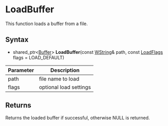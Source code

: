 # LoadBuffer #
This function loads a buffer from a file.

## Syntax ##
- shared_ptr<[Buffer](CPP_Buffer.md)\> **LoadBuffer**(const [WString](WString.md)& path, const [LoadFlags](CPP_Constants.md) flags = LOAD_DEFAULT)

| Parameter | Description |
| ----- | ----- |
| path | file name to load |
| flags | optional load settings |

## Returns ##
Returns the loaded buffer if successful, otherwise NULL is returned.

